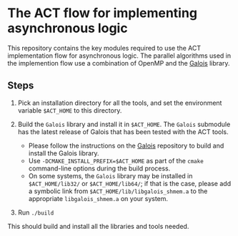 # The ACT flow for implementing asynchronous logic

This repository contains the key modules required to use the ACT implementation flow for asynchronous logic.
The parallel algorithms used in the implemention flow use a combination of OpenMP and the [Galois](https://github.com/IntelligentSoftwareSystems/Galois)
library. 

## Steps

1. Pick an installation directory for all the tools, and set the environment variable `$ACT_HOME` to this directory.

2. Build the `Galois` library and install it in `$ACT_HOME`. The `Galois` submodule has the latest release of Galois that has been tested with the ACT tools.
   * Please follow the instructions on the [Galois](https://github.com/IntelligentSoftwareSystems/Galois) repository to build and install the Galois library.
   * Use `-DCMAKE_INSTALL_PREFIX=$ACT_HOME` as part of the `cmake` command-line options during the build process. 
   * On some systems, the `Galois` library may be installed in `$ACT_HOME/lib32/` or `$ACT_HOME/lib64/`; if that is the case, please add a symbolic link
from `$ACT_HOME/lib/libgalois_shmem.a` to the appropriate `libgalois_shmem.a` on your system.

3. Run `./build`

This should build and install all the libraries and tools needed.
